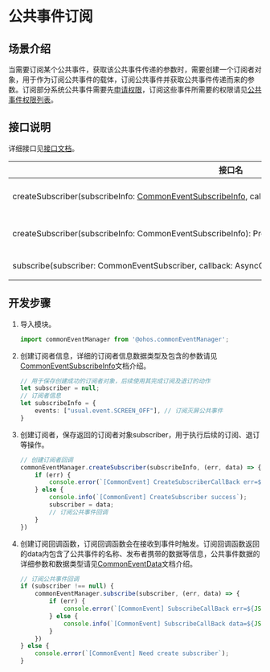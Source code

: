 # 公共事件订阅


## 场景介绍

当需要订阅某个公共事件，获取该公共事件传递的参数时，需要创建一个订阅者对象，用于作为订阅公共事件的载体，订阅公共事件并获取公共事件传递而来的参数。订阅部分系统公共事件需要先[申请权限](../security/accesstoken-guidelines.md)，订阅这些事件所需要的权限请见[公共事件权限列表](../reference/apis/js-apis-commonEventManager.md#support)。


## 接口说明

详细接口见[接口文档](../reference/apis/js-apis-commonEvent.md#commoneventcreatesubscriber)。

| 接口名 | 接口描述 |
| -------- | -------- |
| createSubscriber(subscribeInfo:&nbsp;[CommonEventSubscribeInfo](../reference/apis/js-apis-commonEventManager.md#commoneventsubscribeinfo),&nbsp;callback:&nbsp;AsyncCallback&lt;[CommonEventData](../reference/apis/js-apis-commonEventManager.md#commoneventdata)&gt;):&nbsp;void | 创建订阅者对象(callback) |
| createSubscriber(subscribeInfo:&nbsp;CommonEventSubscribeInfo):&nbsp;Promise&lt;CommonEventSubscriber&gt; | 创建订阅者对象(promise) |
| subscribe(subscriber:&nbsp;CommonEventSubscriber,&nbsp;callback:&nbsp;AsyncCallback):&nbsp;void | 订阅公共事件 |


## 开发步骤

1. 导入模块。
   
   ```ts
   import commonEventManager from '@ohos.commonEventManager';
   ```

2. 创建订阅者信息，详细的订阅者信息数据类型及包含的参数请见[CommonEventSubscribeInfo](../reference/apis/js-apis-commonEventManager.md#commoneventsubscribeinfo)文档介绍。
   
   ```ts
   // 用于保存创建成功的订阅者对象，后续使用其完成订阅及退订的动作
   let subscriber = null;
   // 订阅者信息
   let subscribeInfo = {
       events: ["usual.event.SCREEN_OFF"], // 订阅灭屏公共事件
   }
   ```

3. 创建订阅者，保存返回的订阅者对象subscriber，用于执行后续的订阅、退订等操作。
   
   ```ts
   // 创建订阅者回调
   commonEventManager.createSubscriber(subscribeInfo, (err, data) => {
       if (err) {
           console.error(`[CommonEvent] CreateSubscriberCallBack err=${JSON.stringify(err)}`);
       } else {
           console.info(`[CommonEvent] CreateSubscriber success`);
           subscriber = data;
           // 订阅公共事件回调
       }
   })
   ```

4. 创建订阅回调函数，订阅回调函数会在接收到事件时触发。订阅回调函数返回的data内包含了公共事件的名称、发布者携带的数据等信息，公共事件数据的详细参数和数据类型请见[CommonEventData](../reference/apis/js-apis-commonEventManager.md#commoneventdata)文档介绍。
   
   ```ts
   // 订阅公共事件回调
   if (subscriber !== null) {
       commonEventManager.subscribe(subscriber, (err, data) => {
           if (err) {
               console.error(`[CommonEvent] SubscribeCallBack err=${JSON.stringify(err)}`);
           } else {
               console.info(`[CommonEvent] SubscribeCallBack data=${JSON.stringify(data)}`);
           }
       })
   } else {
       console.error(`[CommonEvent] Need create subscriber`);
   }
   ```
